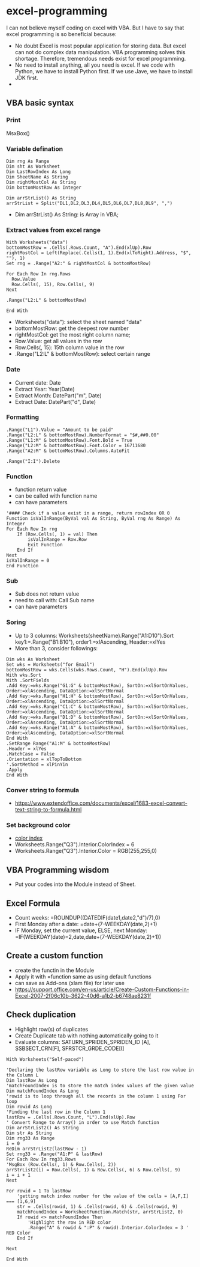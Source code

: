 # excel-programming
I can not believe myself coding on excel with VBA. But I have to say that excel programming is so beneficial because:
- No doubt Excel is most popular application for storing data. But excel can not do complex data manipulation. VBA programming solves this shortage.  Therefore, tremendous needs exist for excel programming.
- No need to install anything, all you need is excel. If we code with Python, we have to install Python first. If we use Jave, we have to install JDK first. 
- 

## VBA basic syntax
### Print
MsxBox()
### Variable defination
```
Dim rng As Range
Dim sht As Worksheet
Dim LastRowIndex As Long
Dim SheetName As String
Dim rightMostCol As String
Dim bottomMostRow As Integer

Dim arrStrList() As String
arrStrList = Split("DL1,DL2,DL3,DL4,DL5,DL6,DL7,DL8,DL9", ",")
```
- Dim arrStrList() As String: is Array in VBA;

### Extract values from excel range
```
With Worksheets("data")
bottomMostRow = .Cells(.Rows.Count, "A").End(xlUp).Row
rightMostCol = Left(Replace(.Cells(1, 1).End(xlToRight).Address, "$", ""), 1)
Set rng = .Range("A2:" & rightMostCol & bottomMostRow)

For Each Row In rng.Rows
  Row.Value
  Row.Cells(, 15), Row.Cells(, 9)
Next

.Range("L2:L" & bottomMostRow)

End With
```
- Worksheets("data"): select the sheet named "data"
- bottomMostRow: get the deepest row number
- rightMostCol: get the most right column name;
- Row.Value: get all values in the row
- Row.Cells(, 15): 15th column value in the row
- .Range("L2:L" & bottomMostRow): select certain range
### Date
- Current date:  Date
- Extract Year:  Year(Date)
- Extract Month: DatePart("m", Date)
- Extract Date: DatePart("d", Date)

### Formatting
```
.Range("L1").Value = "Amount to be paid"
.Range("L2:L" & bottomMostRow).NumberFormat = "$#,##0.00"
.Range("L1:M" & bottomMostRow).Font.Bold = True
.Range("L2:M" & bottomMostRow).Font.Color = 16711680
.Range("A2:M" & bottomMostRow).Columns.AutoFit

.Range("I:I").Delete
```
### Function
- function return value
- can be called with function name
- can have parameters 
```
'#### Check if a value exist in a range, return rowIndex OR 0
Function isValInRange(ByVal val As String, ByVal rng As Range) As Integer
For Each Row In rng
    If (Row.Cells(, 1) = val) Then
        isValInRange = Row.Row
        Exit Function
    End If
Next
isValInRange = 0
End Function
```
### Sub
- Sub does not return value
- need to call with: Call Sub name
- can have parameters 

### Soring
- Up to 3 columns: Worksheets(sheetName).Range("A1:D10").Sort key1:=.Range("B1:B10"), order1:=xlAscending, Header:=xlYes
- More than 3, consider followings:
```
Dim wks As Worksheet
Set wks = Worksheets("for Email")
bottomMostRow = wks.Cells(wks.Rows.Count, "H").End(xlUp).Row
With wks.Sort
With .SortFields
.Add Key:=wks.Range("G1:G" & bottomMostRow), SortOn:=xlSortOnValues, Order:=xlAscending, DataOption:=xlSortNormal
.Add Key:=wks.Range("H1:H" & bottomMostRow), SortOn:=xlSortOnValues, Order:=xlAscending, DataOption:=xlSortNormal
.Add Key:=wks.Range("C1:C" & bottomMostRow), SortOn:=xlSortOnValues, Order:=xlAscending, DataOption:=xlSortNormal
.Add Key:=wks.Range("D1:D" & bottomMostRow), SortOn:=xlSortOnValues, Order:=xlAscending, DataOption:=xlSortNormal
.Add Key:=wks.Range("A1:A" & bottomMostRow), SortOn:=xlSortOnValues, Order:=xlAscending, DataOption:=xlSortNormal
End With
.SetRange Range("A1:M" & bottomMostRow)
.Header = xlYes
.MatchCase = False
.Orientation = xlTopToBottom
'.SortMethod = xlPinYin
.Apply
End With
```

### Conver string to formula
- https://www.extendoffice.com/documents/excel/1683-excel-convert-text-string-to-formula.html

### Set background color
- [color index](http://dmcritchie.mvps.org/excel/colors.htm)
- Worksheets.Range("Q3").Interior.ColorIndex = 6
- Worksheets.Range("Q3").Interior.Color = RGB(255,255,0)
## VBA Programming wisdom
- Put your codes into the Module instead of Sheet. 
## Excel Formula
- Count weeks: =ROUNDUP((DATEDIF(date1,date2,"d")/7),0)
- First Monday after a date: =date+(7-WEEKDAY(date,2)+1)
- IF Monday, set the current value, ELSE, next Monday: =IF(WEEKDAY(date)=2,date,date+(7-WEEKDAY(date,2)+1))

## Create a custom function
 - create the functin in the Module
 - Apply it with =function  same as using default functions
 - can save as Add-ons (xlam file) for later use
 - https://support.office.com/en-us/article/Create-Custom-Functions-in-Excel-2007-2f06c10b-3622-40d6-a1b2-b6748ae8231f
## Check duplication
* Highlight row(s) of duplicates
* Create Duplicate tab with nothing automatically going to it
* Evaluate columns: SATURN_SPRIDEN_SPRIDEN_ID [A], SSBSECT_CRN[F], SFRSTCR_GRDE_CODE[I]
```
With Worksheets("Self-paced")

'Declaring the lastRow variable as Long to store the last row value in the Column L
Dim lastRow As Long
'matchFoundIndex is to store the match index values of the given value
Dim matchFoundIndex As Long
'rowid is to loop through all the records in the column 1 using For loop
Dim rowid As Long
'Finding the last row in the Column 1
lastRow = .Cells(.Rows.Count, "L").End(xlUp).Row
' Convert Range to Array() in order to use Match function
Dim arrStrList2() As String
Dim str As String
Dim rng33 As Range
i = 0
ReDim arrStrList2(lastRow - 1)
Set rng33 = .Range("A1:P" & lastRow)
For Each Row In rng33.Rows
'MsgBox (Row.Cells(, 1) & Row.Cells(, 2))
arrStrList2(i) = Row.Cells(, 1) & Row.Cells(, 6) & Row.Cells(, 9)
i = i + 1
Next

For rowid = 1 To lastRow
    'getting match index number for the value of the cells = [A,F,I] === [1,6,9]
    str = .Cells(rowid, 1) & .Cells(rowid, 6) & .Cells(rowid, 9)
    matchFoundIndex = WorksheetFunction.Match(str, arrStrList2, 0)
    If rowid <> matchFoundIndex Then
        'Highlight the row in RED color
        .Range("A" & rowid & ":P" & rowid).Interior.ColorIndex = 3 ' RED Color
    End If

Next

End With
```
